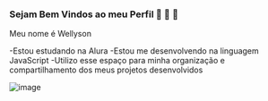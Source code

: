 ### Sejam Bem Vindos ao meu Perfil 💙 🌇 💙

Meu nome é Wellyson

-Estou estudando na Alura
-Estou me desenvolvendo na linguagem JavaScript
-Utilizo esse espaço para minha organização e
compartilhamento dos meus projetos desenvolvidos

![image](https://github.com/user-attachments/assets/e06d12c2-375a-4305-9483-9e8eafa78fdc)

